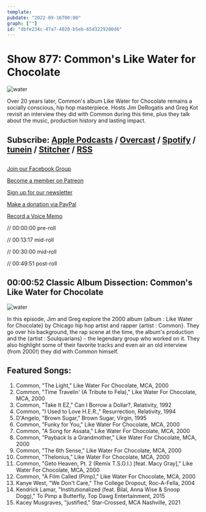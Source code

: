 ```yaml
---
template: 
pubdate: "2022-09-16T00:00"
graph: [""]
id: "dbfe234c-47a7-4020-b5eb-65d3229280d6"
---
```






# Show 877: Common's Like Water for Chocolate

![water](https://static.soundopinions.org/images/2022/common-like-water-for-chocolate-album-cover-820.jpeg)

Over 20 years later, Common's album Like Water for Chocolate remains a socially conscious, hip hop masterpiece. Hosts Jim DeRogatis and Greg Kot revisit an interview they did with Common during this time, plus they talk about the music, production history and lasting impact. 



## Subscribe: [Apple Podcasts](https://itunes.apple.com/us/podcast/sound-opinions/id94793843) / [Overcast](https://overcast.fm/itunes94793843/sound-opinions) / [Spotify](https://open.spotify.com/show/1kNR8YL7TBrQuRxDdS4wtU) / [tunein](https://tunein.com/podcasts/Music-Podcasts/Sound-Opinions-p60273/) / [Stitcher](http://www.stitcher.com/podcast/sound-opinions) / [RSS](https://feeds.simplecast.com/Nn6fjnB0)



## 

[Join our Facebook Group](https://bit.ly/3sivr9T)

[Become a member on Patreon](https://bit.ly/3slWZvc)

[Sign up for our newsletter](https://bit.ly/3eEvRnG)

[Make a donation via PayPal](https://bit.ly/3dmt9lU)

[Record a Voice Memo](https://bit.ly/2RyD5Ah)

// 00:00:00 pre-roll

// 00:13:17 mid-roll

// 00:30:00 mid-roll

// 00:49:51 post-roll



## 00:00:52 Classic Album Dissection: Common's Like Water for Chocolate

![water](https://static.soundopinions.org/images/2022/common-like-water-for-chocolate-album-cover-820.jpeg)

In this episode, Jim and Greg explore the 2000 album {album : Like Water for Chocolate} by Chicago hip hop artist and rapper {artist : Common}. They go over his background, the rap scene at the time, the album's production and the {artist : Soulquarians} - the legendary group who worked on it. They also highlight some of their favorite tracks and even air an old interview (from 2000!) they did with Common himself.



## Featured Songs:

1. Common, "The Light," Like Water For Chocolate, MCA, 2000
2. Common, "Time Travelin' (A Tribute to Fela)," Like Water For Chocolate, MCA, 2000
3. Common, "Take It EZ," Can I Borrow a Dollar?, Relativity, 1992
4. Common, "I Used to Love H.E.R.," Resurrection, Relativity, 1994
5. D'Angelo, "Brown Sugar," Brown Sugar, Virgin, 1995
6. Common, "Funky for You," Like Water For Chocolate, MCA, 2000
7. Common, "A Song for Assata," Like Water For Chocolate, MCA, 2000
8. Common, "Payback Is a Grandmother," Like Water For Chocolate, MCA, 2000
9. Common, "The 6th Sense," Like Water For Chocolate, MCA, 2000
10. Common, "Thelonius," Like Water For Chocolate, MCA, 2000
11. Common, "Geto Heaven, Pt. 2 (Remix T.S.O.I.) [feat. Macy Gray]," Like Water For Chocolate, MCA, 2000
12. Common, "A Film Called (Pimp)," Like Water For Chocolate, MCA, 2000
13. Kanye West, "We Don't Care," The College Dropout, Roc-A-Fella, 2004
14. Kendrick Lamar, "Institutionalized (feat. Bilal, Anna Wise & Snoop Dogg)," To Pimp a Butterfly, Top Dawg Entertainment, 2015
15. Kacey Musgraves, "justified," Star-Crossed, MCA Nashville, 2021